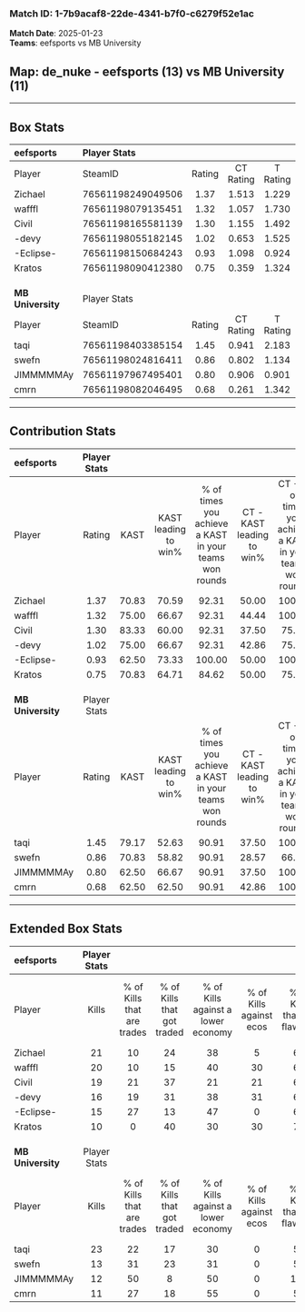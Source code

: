 ### Match ID: 1-7b9acaf8-22de-4341-b7f0-c6279f52e1ac  
**Match Date**: 2025-01-23  
**Teams**: eefsports vs MB University  

## **Map**: de_nuke - eefsports (13) vs MB University (11)  
---  

## Box Stats  

| **eefsports**     | Player Stats      |        |           |          |       |       |       |         |        |      |     |
| :- | :- | :-: | :-: | :-: | :-: | :-: | :-: | :-: | :-: | :-: | :-: |
| Player            | SteamID           | Rating | CT Rating | T Rating | KAST  |  ADR  | Kills | Assists | Deaths | K/D  | HS% |
| Zichael           | 76561198249049506 |  1.37  |   1.513   |  1.229   | 70.83 | 98.8  |  21   |    2    |   13   | 1.62 | 66  |
| wafffl            | 76561198079135451 |  1.32  |   1.057   |  1.730   | 75.00 | 87.6  |  20   |    1    |   13   | 1.54 | 60  |
| Civil             | 76561198165581139 |  1.30  |   1.155   |  1.492   | 83.33 | 77.0  |  19   |    2    |   14   | 1.36 | 57  |
| -devy             | 76561198055182145 |  1.02  |   0.653   |  1.525   | 75.00 | 74.4  |  16   |    5    |   19   | 0.84 | 56  |
| -Eclipse-         | 76561198150684243 |  0.93  |   1.098   |  0.924   | 62.50 | 73.0  |  15   |    4    |   17   | 0.88 | 33  |
| Kratos            | 76561198090412380 |  0.75  |   0.359   |  1.324   | 70.83 | 48.3  |  10   |    3    |   16   | 0.63 | 20  |
|                   |                   |        |           |          |       |       |       |         |        |      |     |
|                   |                   |        |           |          |       |       |       |         |        |      |     |
|                   |                   |        |           |          |       |       |       |         |        |      |     |
| **MB University** | Player Stats      |        |           |          |       |       |       |         |        |      |     |
| Player            | SteamID           | Rating | CT Rating | T Rating | KAST  |  ADR  | Kills | Assists | Deaths | K/D  | HS% |
| taqi              | 76561198403385154 |  1.45  |   0.941   |  2.183   | 79.17 | 112.0 |  23   |    5    |   18   | 1.28 | 69  |
| swefn             | 76561198024816411 |  0.86  |   0.802   |  1.134   | 70.83 | 52.1  |  13   |    5    |   17   | 0.76 | 53  |
| JIMMMMMAy         | 76561197967495401 |  0.80  |   0.906   |  0.901   | 62.50 | 64.7  |  12   |    5    |   17   | 0.71 | 50  |
| cmrn              | 76561198082046495 |  0.68  |   0.261   |  1.342   | 62.50 | 45.9  |  11   |    5    |   18   | 0.61 | 45  |
---  

## Contribution Stats  

| **eefsports**     | Player Stats |       |                      |                                                        |                           |                                                             |                          |                                                            |
| :- | :-: | :-: | :-: | :-: | :-: | :-: | :-: | :-: |
| Player            |    Rating    | KAST  | KAST leading to win% | % of times you achieve a KAST in your teams won rounds | CT - KAST leading to win% | CT - % of times you achieve a KAST in your teams won rounds | T - KAST leading to win% | T - % of times you achieve a KAST in your teams won rounds |
| Zichael           |     1.37     | 70.83 |        70.59         |                         92.31                          |           50.00           |                           100.00                            |          88.89           |                           88.89                            |
| wafffl            |     1.32     | 75.00 |        66.67         |                         92.31                          |           44.44           |                           100.00                            |          88.89           |                           88.89                            |
| Civil             |     1.30     | 83.33 |        60.00         |                         92.31                          |           37.50           |                            75.00                            |          75.00           |                           100.00                           |
| -devy             |     1.02     | 75.00 |        66.67         |                         92.31                          |           42.86           |                            75.00                            |          81.82           |                           100.00                           |
| -Eclipse-         |     0.93     | 62.50 |        73.33         |                         100.00                         |           50.00           |                           100.00                            |          88.89           |                           100.00                           |
| Kratos            |     0.75     | 70.83 |        64.71         |                         84.62                          |           50.00           |                            75.00                            |          72.73           |                           88.89                            |
|                   |              |       |                      |                                                        |                           |                                                             |                          |                                                            |
|                   |              |       |                      |                                                        |                           |                                                             |                          |                                                            |
|                   |              |       |                      |                                                        |                           |                                                             |                          |                                                            |
| **MB University** | Player Stats |       |                      |                                                        |                           |                                                             |                          |                                                            |
| Player            |    Rating    | KAST  | KAST leading to win% | % of times you achieve a KAST in your teams won rounds | CT - KAST leading to win% | CT - % of times you achieve a KAST in your teams won rounds | T - KAST leading to win% | T - % of times you achieve a KAST in your teams won rounds |
| taqi              |     1.45     | 79.17 |        52.63         |                         90.91                          |           37.50           |                           100.00                            |          63.64           |                           87.50                            |
| swefn             |     0.86     | 70.83 |        58.82         |                         90.91                          |           28.57           |                            66.67                            |          80.00           |                           100.00                           |
| JIMMMMMAy         |     0.80     | 62.50 |        66.67         |                         90.91                          |           37.50           |                           100.00                            |          100.00          |                           87.50                            |
| cmrn              |     0.68     | 62.50 |        62.50         |                         90.91                          |           42.86           |                           100.00                            |          77.78           |                           87.50                            |
---  

## Extended Box Stats  

| **eefsports**     | Player Stats |                            |                            |                                    |                         |                              |                                 |        |                             |                                     |                          |                               |                            |
| :- | :-: | :-: | :-: | :-: | :-: | :-: | :-: | :-: | :-: | :-: | :-: | :-: | :-: |
| Player            |    Kills     | % of Kills that are trades | % of Kills that got traded | % of Kills against a lower economy | % of Kills against ecos | % of Kills that are flawless | % of Kills that are close duels | Deaths | % of Deaths that get traded | % of Deaths against a lower economy | % of Deaths against ecos | % of Deaths that are flawless | % of Deaths that are close |
| Zichael           |      21      |             10             |             24             |                 38                 |            5            |              62              |               10                |   13   |              8              |                  0                  |            0             |              62               |             8              |
| wafffl            |      20      |             10             |             15             |                 40                 |           30            |              60              |                5                |   13   |             23              |                  0                  |            0             |              62               |             8              |
| Civil             |      19      |             21             |             37             |                 21                 |           21            |              63              |                5                |   14   |              7              |                  0                  |            0             |              79               |             7              |
| -devy             |      16      |             19             |             31             |                 38                 |           31            |              63              |                6                |   19   |             16              |                 16                  |            5             |              37               |             11             |
| -Eclipse-         |      15      |             27             |             13             |                 47                 |            0            |              67              |                7                |   17   |             24              |                  6                  |            0             |              71               |             12             |
| Kratos            |      10      |             0              |             40             |                 30                 |           30            |              70              |                0                |   16   |             25              |                 19                  |            13            |              81               |             0              |
|                   |              |                            |                            |                                    |                         |                              |                                 |        |                             |                                     |                          |                               |                            |
|                   |              |                            |                            |                                    |                         |                              |                                 |        |                             |                                     |                          |                               |                            |
|                   |              |                            |                            |                                    |                         |                              |                                 |        |                             |                                     |                          |                               |                            |
| **MB University** | Player Stats |                            |                            |                                    |                         |                              |                                 |        |                             |                                     |                          |                               |                            |
| Player            |    Kills     | % of Kills that are trades | % of Kills that got traded | % of Kills against a lower economy | % of Kills against ecos | % of Kills that are flawless | % of Kills that are close duels | Deaths | % of Deaths that get traded | % of Deaths against a lower economy | % of Deaths against ecos | % of Deaths that are flawless | % of Deaths that are close |
| taqi              |      23      |             22             |             17             |                 30                 |            0            |              52              |                0                |   18   |             28              |                 22                  |            0             |              39               |             17             |
| swefn             |      13      |             31             |             23             |                 31                 |            0            |              54              |               15                |   17   |             35              |                 24                  |            0             |              76               |             0              |
| JIMMMMMAy         |      12      |             50             |             8              |                 50                 |            0            |             100              |                0                |   17   |             24              |                 12                  |            0             |              88               |             0              |
| cmrn              |      11      |             27             |             18             |                 55                 |            0            |              55              |               18                |   18   |             28              |                 17                  |            0             |              72               |             0              |
